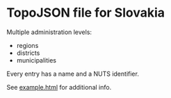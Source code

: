 # TopoJSON file for Slovakia

Multiple administration levels:
  * regions
  * districts
  * municipalities

Every entry has a name and a NUTS identifier.

See [example.html](example.html) for additional info.
